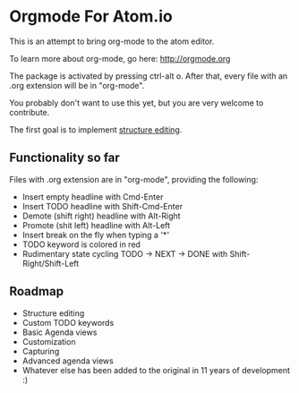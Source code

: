 # Orgmode For Atom.io

This is an attempt to bring org-mode to the atom editor.

To learn more about org-mode, go here: http://orgmode.org

The package is activated by pressing ctrl-alt o. After that, every file with an .org extension will be in "org-mode".

You probably don't want to use this yet, but you are very welcome to contribute.

The first goal is to implement [structure editing](http://orgmode.org/manual/Structure-editing.html).

## Functionality so far

Files with .org extension are in "org-mode", providing the following:
* Insert empty headline with Cmd-Enter
* Insert TODO headline with Shift-Cmd-Enter
* Demote (shift right) headline with Alt-Right
* Promote (shit left) headline with Alt-Left
* Insert break on the fly when typing a '*'
* TODO keyword is colored in red
* Rudimentary state cycling TODO -> NEXT -> DONE with Shift-Right/Shift-Left 

## Roadmap

* Structure editing
* Custom TODO keywords
* Basic Agenda views
* Customization
* Capturing
* Advanced agenda views
* Whatever else has been added to the original in 11 years of development :)
